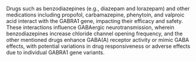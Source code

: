 Drugs such as benzodiazepines (e.g., diazepam and lorazepam) and other medications including propofol, carbamazepine, phenytoin, and valproic acid interact with the GABRA1 gene, impacting their efficacy and safety. These interactions influence GABAergic neurotransmission, wherein benzodiazepines increase chloride channel opening frequency, and the other mentioned drugs enhance GABA(A) receptor activity or mimic GABA effects, with potential variations in drug responsiveness or adverse effects due to individual GABRA1 gene variants.